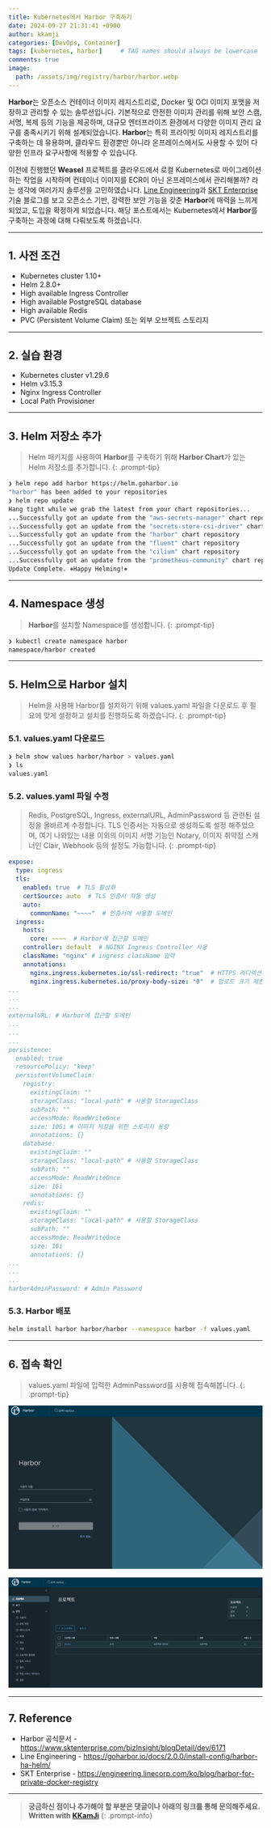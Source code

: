 ```yaml
---
title: Kubernetes에서 Harbor 구축하기
date: 2024-09-27 21:31:41 +0900
author: kkamji
categories: [DevOps, Container]
tags: [kubernetes, harbor]     # TAG names should always be lowercase
comments: true
image:
  path: /assets/img/registry/harbor/harbor.webp
---
```


**Harbor**는 오픈소스 컨테이너 이미지 레지스트리로, Docker 및 OCI 이미지 포맷을 저장하고 관리할 수 있는 솔루션입니다. 기본적으로 안전한 이미지 관리를 위해 보안 스캠, 서명, 복제 등의 기능을 제공하며, 대규모 엔터프라이즈 환경에서 다양한 이미지 관리 요구를 충족시키기 위해 설계되었습니다. **Harbor**는 특히 프라이빗 이미지 레지스트리를 구축하는 데 유용하며, 클라우드 환경뿐만 아니라 온프레이스에서도 사용할 수 있어 다양한 인프라 요구사항에 적용할 수 있습니다.

이전에 진행했던 **Weasel** 프로젝트를 클라우드에서 로컬 Kubernetes로 마이그레이션하는 작업을 시작하며 컨테이너 이미지를 ECR이 아닌 온프레미스에서 관리해볼까? 라는 생각에 여러가지 솔루션을 고민하였습니다. [Line Engineering](https://engineering.linecorp.com/ko/blog/harbor-for-private-docker-registry)과 [SKT Enterprise](https://www.sktenterprise.com/bizInsight/blogDetail/dev/6171) 기술 블로그를 보고 오픈소스 기반, 강력한 보안 기능을 갖춘 **Harbor**에 매력을 느끼게 되었고, 도입을 확정하게 되었습니다. 해당 포스트에서는 Kubernetes에서 **Harbor**를 구축하는 과정에 대해 다뤄보도록 하겠습니다.

---

## 1. 사전 조건

- Kubernetes cluster 1.10+
- Helm 2.8.0+
- High available Ingress Controller
- High available PostgreSQL database
- High available Redis
- PVC (Persistent Volume Claim) 또는 외부 오브젝트 스토리지

---

## 2. 실습 환경

- Kubernetes cluster v1.29.6
- Helm v3.15.3
- Nginx Ingress Controller
- Local Path Provisioner

---

## 3. Helm 저장소 추가

> Helm 패키지를 사용하여 **Harbor**를 구축하기 위해 **Harbor Chart**가 있는 Helm 저장소를 추가합니다.
{: .prompt-tip}

```bash
❯ helm repo add harbor https://helm.goharbor.io
"harbor" has been added to your repositories
❯ helm repo update
Hang tight while we grab the latest from your chart repositories...
...Successfully got an update from the "aws-secrets-manager" chart repository
...Successfully got an update from the "secrets-store-csi-driver" chart repository
...Successfully got an update from the "harbor" chart repository
...Successfully got an update from the "fluent" chart repository
...Successfully got an update from the "cilium" chart repository
...Successfully got an update from the "prometheus-community" chart repository
Update Complete. ⎈Happy Helming!⎈
```

---

## 4. Namespace 생성

> **Harbor**를 설치할 Namespace를 생성합니다.
{: .prompt-tip}

```bash
❯ kubectl create namespace harbor
namespace/harbor created
```

---

## 5. Helm으로 Harbor 설치

> Helm을 사용해 Harbor를 설치하기 위해 values.yaml 파일을 다운로드 후 필요에 맞게 설정하고 설치를 진행하도록 하겠습니다.
{: .prompt-tip}

### 5.1. values.yaml 다운로드

```bash
❯ helm show values harbor/harbor > values.yaml
❯ ls
values.yaml
```

### 5.2. values.yaml 파일 수정

> Redis, PostgreSQL, Ingress, externalURL, AdminPassword 등 관련된 설정을 올바르게 수정합니다. TLS 인증서는 자동으로 생성하도록 설정 해주었으며, 여기 나와있는 내용 이외의 이미지 서명 기능인 Notary, 이미지 취약점 스캐너인 Clair, Webhook 등의 설정도 가능합니다.
{: .prompt-tip}

```yaml
expose:
  type: ingress
  tls:
    enabled: true  # TLS 활성화
    certSource: auto  # TLS 인증서 자동 생성
    auto:
      commonName: "~~~~"  # 인증서에 사용할 도메인
  ingress:
    hosts:
      core: ~~~~  # Harbor에 접근할 도메인
    controller: default  # NGINX Ingress Controller 사용
    className: "nginx" # ingress className 입력
    annotations:
      nginx.ingress.kubernetes.io/ssl-redirect: "true"  # HTTPS 리디렉션
      nginx.ingress.kubernetes.io/proxy-body-size: "0"  # 업로드 크기 제한 해제
...
...
...
externalURL: # Harbor에 접근할 도메인
...
...
...
persistence:
  enabled: true
  resourcePolicy: "keep"
  persistentVolumeClaim:
    registry:
      existingClaim: ""
      storageClass: "local-path" # 사용할 StorageClass
      subPath: ""
      accessMode: ReadWriteOnce
      size: 10Gi # 이미지 저장을 위한 스토리지 용량
      annotations: {}
    database:
      existingClaim: ""
      storageClass: "local-path" # 사용할 StorageClass
      subPath: ""
      accessMode: ReadWriteOnce
      size: 1Gi
      annotations: {}
    redis:
      existingClaim: ""
      storageClass: "local-path" # 사용할 StorageClass
      subPath: ""
      accessMode: ReadWriteOnce
      size: 1Gi
      annotations: {}
...
...
...
harborAdminPassword: # Admin Password
```

### 5.3. Harbor 배포

```bash
helm install harbor harbor/harbor --namespace harbor -f values.yaml
```

---

## 6. 접속 확인

> values.yaml 파일에 입력한 AdminPassword를 사용해 접속해봅니다.
{: .prompt-tip}

![harbor connection](/assets/img/registry/harbor/harbor_connection_test.webp)

![harbor login](/assets/img/registry/harbor/harbor_login_test.webp)

---

## 7. Reference

- Harbor 공식문서 - <https://www.sktenterprise.com/bizInsight/blogDetail/dev/6171>
- Line Engineering - <https://goharbor.io/docs/2.0.0/install-config/harbor-ha-helm/>
- SKT Enterprise - <https://engineering.linecorp.com/ko/blog/harbor-for-private-docker-registry>

---
> **궁금하신 점이나 추가해야 할 부분은 댓글이나 아래의 링크를 통해 문의해주세요.**  
> **Written with [KKamJi](https://www.linkedin.com/in/taejikim/)**
{: .prompt-info}
